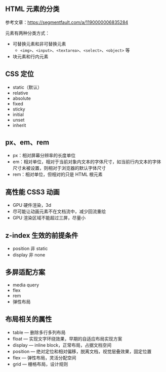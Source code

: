 ## HTML 元素的分类

参考文章：https://segmentfault.com/a/1190000006835284

元素有两种分类方式：

+   可替换元素和非可替换元素
    +   `<img>`、`<input>`、`<textarea>`、`<select>`、`<object>` 等
+   块元素和行内元素

## CSS 定位
+   static（默认）
+   relative
+   absolute
+   fixed
+   sticky
+   initial
+   unset
+   inherit

## px、em、rem
+   px：相对屏幕分辨率的长度单位
+   em：相对单位，相对于当前对象内文本的字体尺寸，如当前行内文本的字体尺寸未被设置，则相对于浏览器的默认字体尺寸
+   rem：相对单位，但相对的只是 HTML 根元素

## 高性能 CSS3 动画

+   GPU 硬件渲染，3d
+   尽可能让动画元素不在文档流中，减少回流重绘
+   GPU 渲染区域不能超过三屏，尽量小

## z-index 生效的前提条件
+   position 非 static
+   display 非 none

## 多屏适配方案
+   media query
+   flex
+   rem
+   弹性布局

## 布局相关的属性
+   table — 删除多行多列布局
+   float — 实现文字环绕效果，早期的自适应布局实现方案
+   display — inline block，正常布局，占据文档空间
+   position — 绝对定位和相对偏移，脱离文档，视觉层叠效果，固定位置
+   flex — 弹性布局，灵活分配空间
+   grid — 栅格布局，设计规则